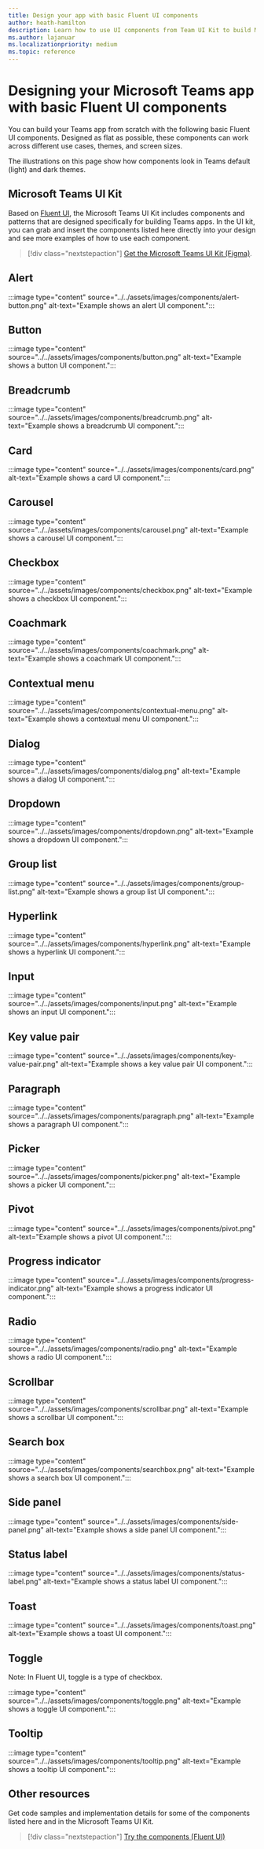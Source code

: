 ```yaml
---
title: Design your app with basic Fluent UI components
author: heath-hamilton
description: Learn how to use UI components from Team UI Kit to build Microsoft Teams apps. Learn to use UI components such a Fluent kit, breadcrumb, button card, carousel, dropdown, and toggle.
ms.author: lajanuar
ms.localizationpriority: medium
ms.topic: reference
---
```

# Designing your Microsoft Teams app with basic Fluent UI components

You can build your Teams app from scratch with the following basic Fluent UI components. Designed as flat as possible, these components can work across different use cases, themes, and screen sizes.

The illustrations on this page show how components look in Teams default (light) and dark themes.

## Microsoft Teams UI Kit

Based on <a href="https://fluentsite.z22.web.core.windows.net/" target="_blank">Fluent UI</a>, the Microsoft Teams UI Kit includes components and patterns that are designed specifically for building Teams apps. In the UI kit, you can grab and insert the components listed here directly into your design and see more examples of how to use each component.

> [!div class="nextstepaction"]
> [Get the Microsoft Teams UI Kit (Figma)](https://www.figma.com/community/file/916836509871353159).

## Alert

:::image type="content" source="../../assets/images/components/alert-button.png" alt-text="Example shows an alert UI component.":::

## Button

:::image type="content" source="../../assets/images/components/button.png" alt-text="Example shows a button UI component.":::

## Breadcrumb

:::image type="content" source="../../assets/images/components/breadcrumb.png" alt-text="Example shows a breadcrumb UI component.":::

## Card

:::image type="content" source="../../assets/images/components/card.png" alt-text="Example shows a card UI component.":::

## Carousel

:::image type="content" source="../../assets/images/components/carousel.png" alt-text="Example shows a carousel UI component.":::

## Checkbox

:::image type="content" source="../../assets/images/components/checkbox.png" alt-text="Example shows a checkbox UI component.":::

## Coachmark

:::image type="content" source="../../assets/images/components/coachmark.png" alt-text="Example shows a coachmark UI component.":::

## Contextual menu

:::image type="content" source="../../assets/images/components/contextual-menu.png" alt-text="Example shows a contextual menu UI component.":::

## Dialog

:::image type="content" source="../../assets/images/components/dialog.png" alt-text="Example shows a dialog UI component.":::

## Dropdown

:::image type="content" source="../../assets/images/components/dropdown.png" alt-text="Example shows a dropdown UI component.":::

## Group list

:::image type="content" source="../../assets/images/components/group-list.png" alt-text="Example shows a group list UI component.":::

## Hyperlink

:::image type="content" source="../../assets/images/components/hyperlink.png" alt-text="Example shows a hyperlink UI component.":::

## Input

:::image type="content" source="../../assets/images/components/input.png" alt-text="Example shows an input UI component.":::

## Key value pair

:::image type="content" source="../../assets/images/components/key-value-pair.png" alt-text="Example shows a key value pair UI component.":::

## Paragraph

:::image type="content" source="../../assets/images/components/paragraph.png" alt-text="Example shows a paragraph UI component.":::

## Picker

:::image type="content" source="../../assets/images/components/picker.png" alt-text="Example shows a picker UI component.":::

## Pivot

:::image type="content" source="../../assets/images/components/pivot.png" alt-text="Example shows a pivot UI component.":::

## Progress indicator

:::image type="content" source="../../assets/images/components/progress-indicator.png" alt-text="Example shows a progress indicator UI component.":::

## Radio

:::image type="content" source="../../assets/images/components/radio.png" alt-text="Example shows a radio UI component.":::

## Scrollbar

:::image type="content" source="../../assets/images/components/scrollbar.png" alt-text="Example shows a scrollbar UI component.":::

## Search box

:::image type="content" source="../../assets/images/components/searchbox.png" alt-text="Example shows a search box UI component.":::

## Side panel

:::image type="content" source="../../assets/images/components/side-panel.png" alt-text="Example shows a side panel UI component.":::

## Status label

:::image type="content" source="../../assets/images/components/status-label.png" alt-text="Example shows a status label UI component.":::

## Toast

:::image type="content" source="../../assets/images/components/toast.png" alt-text="Example shows a toast UI component.":::

## Toggle

Note: In Fluent UI, toggle is a type of checkbox.

:::image type="content" source="../../assets/images/components/toggle.png" alt-text="Example shows a toggle UI component.":::

## Tooltip

:::image type="content" source="../../assets/images/components/tooltip.png" alt-text="Example shows a tooltip UI component.":::

## Other resources

Get code samples and implementation details for some of the components listed here and in the Microsoft Teams UI Kit.

> [!div class="nextstepaction"]
> [Try the components (Fluent UI)](https://fluentsite.z22.web.core.windows.net/)
